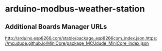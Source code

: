 # arduino-modbus-weather-station





















## Additional Boards Manager URLs
http://arduino.esp8266.com/stable/package_esp8266com_index.json,https://mcudude.github.io/MiniCore/package_MCUdude_MiniCore_index.json
